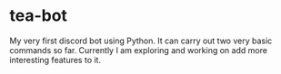 # tea-bot
My very first discord bot using Python. It can carry out two very basic commands so far. Currently I am exploring and working on add more interesting features to it.
